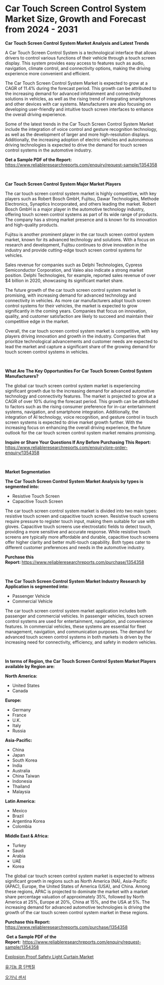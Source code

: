 <p><h1>Car Touch Screen Control System Market Size, Growth and Forecast from 2024 - 2031</h1></p><p><strong>Car Touch Screen Control System Market Analysis and Latest Trends</strong></p>
<p><p>A Car Touch Screen Control System is a technological interface that allows drivers to control various functions of their vehicle through a touch screen display. This system provides easy access to features such as audio, navigation, climate control, and connectivity options, making the driving experience more convenient and efficient.</p><p>The Car Touch Screen Control System Market is expected to grow at a CAGR of 11.4% during the forecast period. This growth can be attributed to the increasing demand for advanced infotainment and connectivity solutions in vehicles, as well as the rising trend of integrating smartphones and other devices with car systems. Manufacturers are also focusing on developing user-friendly and intuitive touch screen interfaces to enhance the overall driving experience.</p><p>Some of the latest trends in the Car Touch Screen Control System Market include the integration of voice control and gesture recognition technology, as well as the development of larger and more high-resolution displays. Additionally, the increasing adoption of electric vehicles and autonomous driving technologies is expected to drive the demand for touch screen control systems in the automotive industry.</p></p>
<p><strong>Get a Sample PDF of the Report:&nbsp;</strong> <a href="https://www.reliableresearchreports.com/enquiry/request-sample/1354358">https://www.reliableresearchreports.com/enquiry/request-sample/1354358</a></p>
<p>&nbsp;</p>
<p><strong>Car Touch Screen Control System Major Market Players</strong></p>
<p><p>The car touch screen control system market is highly competitive, with key players such as Robert Bosch GmbH, Fujitsu, Dawar Technologies, Methode Electronics, Synaptics Incorporated, and others leading the market. Robert Bosch GmbH is a major player in the automotive technology industry, offering touch screen control systems as part of its wide range of products. The company has a strong market presence and is known for its innovation and high-quality products. </p><p>Fujitsu is another prominent player in the car touch screen control system market, known for its advanced technology and solutions. With a focus on research and development, Fujitsu continues to drive innovation in the industry and provide cutting-edge touch screen control systems for vehicles. </p><p>Sales revenue for companies such as Delphi Technologies, Cypress Semiconductor Corporation, and Valeo also indicate a strong market position. Delphi Technologies, for example, reported sales revenue of over $4 billion in 2020, showcasing its significant market share.</p><p>The future growth of the car touch screen control system market is promising, with increasing demand for advanced technology and connectivity in vehicles. As more car manufacturers adopt touch screen control systems for their vehicles, the market is expected to grow significantly in the coming years. Companies that focus on innovation, quality, and customer satisfaction are likely to succeed and maintain their competitive edge in the market.</p><p>Overall, the car touch screen control system market is competitive, with key players driving innovation and growth in the industry. Companies that prioritize technological advancements and customer needs are expected to lead the market and capture a significant share of the growing demand for touch screen control systems in vehicles.</p></p>
<p>&nbsp;</p>
<p><strong>What Are The Key Opportunities For Car Touch Screen Control System Manufacturers?</strong></p>
<p><p>The global car touch screen control system market is experiencing significant growth due to the increasing demand for advanced automotive technology and connectivity features. The market is projected to grow at a CAGR of over 10% during the forecast period. This growth can be attributed to factors such as the rising consumer preference for in-car entertainment systems, navigation, and smartphone integration. Additionally, the integration of AI technology, voice recognition, and gesture control in touch screen systems is expected to drive market growth further. With the increasing focus on enhancing the overall driving experience, the future outlook for the car touch screen control system market remains promising.</p></p>
<p><strong>Inquire or Share Your Questions If Any Before Purchasing This Report:</strong> <a href="https://www.reliableresearchreports.com/enquiry/pre-order-enquiry/1354358">https://www.reliableresearchreports.com/enquiry/pre-order-enquiry/1354358</a></p>
<p>&nbsp;</p>
<p><strong>Market Segmentation</strong></p>
<p><strong>The Car Touch Screen Control System Market Analysis by types is segmented into:</strong></p>
<p><ul><li>Resistive Touch Screen</li><li>Capacitive Touch Screen</li></ul></p>
<p><p>The car touch screen control system market is divided into two main types: resistive touch screen and capacitive touch screen. Resistive touch screens require pressure to register touch input, making them suitable for use with gloves. Capacitive touch screens use electrostatic fields to detect touch, providing a more sensitive and accurate response. While resistive touch screens are typically more affordable and durable, capacitive touch screens offer higher clarity and better multi-touch capability. Both types cater to different customer preferences and needs in the automotive industry.</p></p>
<p><strong>Purchase this Report:&nbsp;</strong><a href="https://www.reliableresearchreports.com/purchase/1354358">https://www.reliableresearchreports.com/purchase/1354358</a></p>
<p>&nbsp;</p>
<p><strong>The Car Touch Screen Control System Market Industry Research by Application is segmented into:</strong></p>
<p><ul><li>Passenger Vehicle</li><li>Commercial Vehicle</li></ul></p>
<p><p>The car touch screen control system market application includes both passenger and commercial vehicles. In passenger vehicles, touch screen control systems are used for entertainment, navigation, and convenience features. In commercial vehicles, these systems are essential for fleet management, navigation, and communication purposes. The demand for advanced touch screen control systems in both markets is driven by the increasing need for connectivity, efficiency, and safety in modern vehicles.</p></p>
<p>&nbsp;</p>
<p><strong>In terms of Region, the Car Touch Screen Control System Market Players available by Region are:</strong></p>
<p>
    <p> <strong> North America: </strong>
        <ul>
            <li>United States</li>
            <li>Canada</li>
        </ul>
        </p> 
    <p> <strong> Europe: </strong>
        <ul>
            <li>Germany</li>
            <li>France</li>
            <li>U.K.</li>
            <li>Italy</li>
            <li>Russia</li>
        </ul>
        </p> 
    <p> <strong> Asia-Pacific: </strong>
        <ul>
            <li>China</li>
            <li>Japan</li>
            <li>South Korea</li>
            <li>India</li>
            <li>Australia</li>
            <li>China Taiwan</li>
            <li>Indonesia</li>
            <li>Thailand</li>
            <li>Malaysia</li>
        </ul>
        </p> 
    <p> <strong> Latin America: </strong>
        <ul>
            <li>Mexico</li>
            <li>Brazil</li>
            <li>Argentina Korea</li>
            <li>Colombia</li>
        </ul>
        </p> 
    <p> <strong> Middle East & Africa: </strong>
        <ul>
            <li>Turkey</li>
            <li>Saudi</li>
            <li>Arabia</li>
            <li>UAE</li>
            <li>Korea</li>
        </ul>
    </p>
    </p>
<p><p>The global car touch screen control system market is expected to witness significant growth in regions such as North America (NA), Asia-Pacific (APAC), Europe, the United States of America (USA), and China. Among these regions, APAC is projected to dominate the market with a market share percentage valuation of approximately 35%, followed by North America at 25%, Europe at 20%, China at 15%, and the USA at 5%. The increasing demand for advanced automotive technologies is driving the growth of the car touch screen control system market in these regions.</p></p>
<p><strong>Purchase this Report: </strong><a href="https://www.reliableresearchreports.com/purchase/1354358">https://www.reliableresearchreports.com/purchase/1354358</a></p>
<p>&nbsp;<strong>Get a Sample PDF of the Report:&nbsp;&nbsp;</strong><a href="https://www.reliableresearchreports.com/enquiry/request-sample/1354358">https://www.reliableresearchreports.com/enquiry/request-sample/1354358</a></p>
<p><strong></strong></p>
<p><p><a href="https://view.publitas.com/reportprime-1/explosion-proof-safety-light-curtain-market-dynamics-2023-2030-also-about-its-market-trends-projections-and-opportunities/">Explosion Proof Safety Light Curtain Market</a></p><p><a href="https://medium.com/@bunxhcci35271755/%EC%9C%A0%EA%B8%B0%EB%86%8D-%EB%91%90%EB%B6%80-%EB%8B%A8%EB%B0%B1%EC%A7%88-%EC%8B%9C%EC%9E%A5-%EA%B7%9C%EB%AA%A8-%EB%B0%8F-%EC%8B%9C%EC%9E%A5-%EB%8F%99%ED%96%A5-%EC%99%84%EC%A0%84%ED%95%9C-%EC%82%B0%EC%97%85-%EA%B0%9C%EC%9A%94-2024%EB%85%84%EB%B6%80%ED%84%B0-2031%EB%85%84%EA%B9%8C%EC%A7%80-768e58513e57">유기농 콩 단백질</a></p><p><a href="https://medium.com/@bunxhcci35271755/%EC%9C%A0%EA%B8%B0-%EC%84%BC%EC%84%9C-%EC%8B%9C%EC%9E%A5-%EA%B7%9C%EB%AA%A8-%EB%B0%8F-%EC%8B%9C%EC%9E%A5-%EB%8F%99%ED%96%A5-%EC%99%84%EC%A0%84%ED%95%9C-%EC%82%B0%EC%97%85-%EA%B0%9C%EC%9A%94-2024%EB%85%84%EC%97%90%EC%84%9C-2031%EB%85%84%EA%B9%8C%EC%A7%80-e7b1a6ecf307">오가닉 센서</a></p></p>